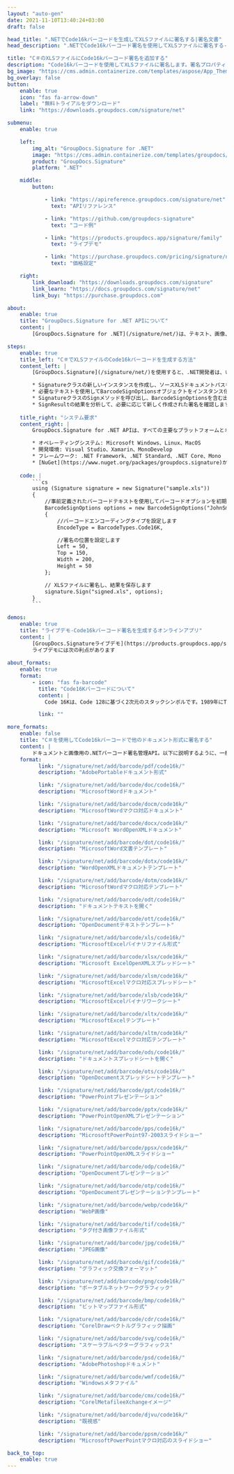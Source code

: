 ```yaml
---
layout: "auto-gen"
date: 2021-11-10T13:40:24+03:00
draft: false

head_title: ".NETでCode16kバーコードを生成してXLSファイルに署名する|署名文書"
head_description: ".NETでCode16kバーコード署名を使用してXLSファイルに署名する-人気のあるビジネスドキュメントや画像ファイル形式にバーコードを追加します."

title: "C＃のXLSファイルにCode16kバーコード署名を追加する"
description: "Code16kバーコードを使用してXLSファイルに署名します。署名プロパティを操作し、ニーズに合ったドキュメント内で高度な署名オプションを設定します."
bg_image: "https://cms.admin.containerize.com/templates/aspose/App_Themes/V3/images/bg/header1.png"
bg_overlay: false
button:
    enable: true
    icon: "fas fa-arrow-down"
    label: "無料トライアルをダウンロード"
    link: "https://downloads.groupdocs.com/signature/net"

submenu:
    enable: true

    left:
        img_alt: "GroupDocs.Signature for .NET"
        image: "https://cms.admin.containerize.com/templates/groupdocs/images/product-logos/90x90-noborder/groupdocs-signature-net.png"
        product: "GroupDocs.Signature"
        platform: ".NET"

    middle:
        button:

            - link: "https://apireference.groupdocs.com/signature/net"
              text: "APIリファレンス"

            - link: "https://github.com/groupdocs-signature"
              text: "コード例"

            - link: "https://products.groupdocs.app/signature/family"
              text: "ライブデモ"

            - link: "https://purchase.groupdocs.com/pricing/signature/net"
              text: "価格設定"

    right:
        link_download: "https://downloads.groupdocs.com/signature"
        link_learn: "https://docs.groupdocs.com/signature/net"
        link_buy: "https://purchase.groupdocs.com"

about:
    enable: true
    title: "GroupDocs.Signature for .NET APIについて"
    content: |
        [GroupDocs.Signature for .NET](/signature/net/)は、テキスト、画像、バーコード、スタンプ、フォームフィールド、QRコード、メタデータなどのさまざまな署名タイプを使用してデジタルドキュメントに電子署名するネイティブ.NETAPIです。ユーザーは、PDF、Microsoft Word、Excelワークシート、PowerPointプレゼンテーション、Adobe Photoshop、メタファイル、および画像ファイル形式内のデジタル署名を追加、編集、検証、削除、および検索でき、必要に応じて署名プロパティをカスタマイズするための追加サポートがあります。

steps:
    enable: true
    title_left: "C＃でXLSファイルのCode16kバーコードを生成する方法"
    content_left: |
        [GroupDocs.Signature](/signature/net/)を使用すると、.NET開発者は、いくつかの簡単な手順を実行することで、アプリケーション内のXLSファイルにCode16kバーコードを簡単に追加できます。

        * Signatureクラスの新しいインスタンスを作成し、ソースXLSドキュメントパスをコンストラクターパラメーターとして渡します。
        * 必要なテキストを使用してBarcodeSignOptionsオブジェクトをインスタンス化し、EncodeTypeプロパティをCode16Kに設定します。
        * SignatureクラスのSignメソッドを呼び出し、BarcodeSignOptionsを含む出力XLSファイル名を渡します。
        * SignResultの結果を分析して、必要に応じて新しく作成された署名を確認します。
        
    title_right: "システム要求"
    content_right: |
        GroupDocs.Signature for .NET APIは、すべての主要なプラットフォームとオペレーティングシステムでサポートされています。以下のコードを実行する前に、システムに次の前提条件がインストールされていることを確認してください。

        * オペレーティングシステム: Microsoft Windows、Linux、MacOS
        * 開発環境: Visual Studio、Xamarin、MonoDevelop
        * フレームワーク: .NET Framework、.NET Standard、.NET Core、Mono
        * [NuGet](https://www.nuget.org/packages/groupdocs.signature)からGroupDocs.Signaturefor.NETの最新バージョンをダウンロードします
        
    code: |
        ```cs
        using (Signature signature = new Signature("sample.xls"))
        {
            //事前定義されたバーコードテキストを使用してバーコードオプションを初期化します
            BarcodeSignOptions options = new BarcodeSignOptions("JohnSmith")
            {
                //バーコードエンコーディングタイプを設定します
                EncodeType = BarcodeTypes.Code16K,

                //署名の位置を設定します
                Left = 50,
                Top = 150,
                Width = 200,
                Height = 50
            };

            // XLSファイルに署名し、結果を保存します 
            signature.Sign("signed.xls", options);
        }
        ```
        
demos:
    enable: true
    title: "ライブデモ-Code16kバーコード署名を生成するオンラインアプリ"
    content: |
        [GroupDocs.Signatureライブデモ](https://products.groupdocs.app/signature/family)サイトにアクセスして、Code16kバーコードをXLSファイルに今すぐ追加してください。  
        ライブデモには次の利点があります
        
about_formats:
    enable: true
    format:
        - icon: "fas fa-barcode"
          title: "Code16Kバーコードについて"
          content: |
            Code 16Kは、Code 128に基づく2次元のスタックシンボルです。1989年にTedWilliamsによって開発され、主にヘルスケア業界で使用されてきました。

          link: ""

more_formats:
    enable: false
    title: "C＃を使用してCode16kバーコードで他のドキュメント形式に署名する"
    content: |
        ドキュメントと画像用の.NETバーコード署名管理API。以下に説明するように、一般的なファイル形式のいくつかにバーコード署名を追加します。
    format: 
          link: "/signature/net/add/barcode/pdf/code16k/"
          description: "AdobePortableドキュメント形式"

          link: "/signature/net/add/barcode/doc/code16k/"
          description: "MicrosoftWordドキュメント"

          link: "/signature/net/add/barcode/docm/code16k/"
          description: "MicrosoftWordマクロ対応ドキュメント"

          link: "/signature/net/add/barcode/docx/code16k/"
          description: "Microsoft WordOpenXMLドキュメント"

          link: "/signature/net/add/barcode/dot/code16k/"
          description: "MicrosoftWord文書テンプレート"

          link: "/signature/net/add/barcode/dotx/code16k/"
          description: "WordOpenXMLドキュメントテンプレート"

          link: "/signature/net/add/barcode/dotm/code16k/"
          description: "MicrosoftWordマクロ対応テンプレート"       

          link: "/signature/net/add/barcode/odt/code16k/"
          description: "ドキュメントテキストを開く"

          link: "/signature/net/add/barcode/ott/code16k/"
          description: "OpenDocumentテキストテンプレート"

          link: "/signature/net/add/barcode/xls/code16k/"
          description: "MicrosoftExcelバイナリファイル形式"

          link: "/signature/net/add/barcode/xlsx/code16k/"
          description: "Microsoft ExcelOpenXMLスプレッドシート"

          link: "/signature/net/add/barcode/xlsm/code16k/"
          description: "MicrosoftExcelマクロ対応スプレッドシート"

          link: "/signature/net/add/barcode/xlsb/code16k/"
          description: "MicrosoftExcelバイナリワークシート"

          link: "/signature/net/add/barcode/xltx/code16k/"
          description: "MicrosoftExcelテンプレート"

          link: "/signature/net/add/barcode/xltm/code16k/"
          description: "MicrosoftExcelマクロ対応テンプレート"

          link: "/signature/net/add/barcode/ods/code16k/"
          description: "ドキュメントスプレッドシートを開く"

          link: "/signature/net/add/barcode/ots/code16k/"
          description: "OpenDocumentスプレッドシートテンプレート"

          link: "/signature/net/add/barcode/ppt/code16k/"
          description: "PowerPointプレゼンテーション"

          link: "/signature/net/add/barcode/pptx/code16k/"
          description: "PowerPointOpenXMLプレゼンテーション"

          link: "/signature/net/add/barcode/pps/code16k/"
          description: "MicrosoftPowerPoint97-2003スライドショー"

          link: "/signature/net/add/barcode/ppsx/code16k/"
          description: "PowerPointOpenXMLスライドショー"                              

          link: "/signature/net/add/barcode/odp/code16k/"
          description: "OpenDocumentプレゼンテーション"

          link: "/signature/net/add/barcode/otp/code16k/"
          description: "OpenDocumentプレゼンテーションテンプレート"

          link: "/signature/net/add/barcode/webp/code16k/"
          description: "WebP画像"

          link: "/signature/net/add/barcode/tif/code16k/"
          description: "タグ付き画像ファイル形式"

          link: "/signature/net/add/barcode/jpg/code16k/"
          description: "JPEG画像"

          link: "/signature/net/add/barcode/gif/code16k/"
          description: "グラフィック交換フォーマット"

          link: "/signature/net/add/barcode/png/code16k/"
          description: "ポータブルネットワークグラフィック"

          link: "/signature/net/add/barcode/bmp/code16k/"
          description: "ビットマップファイル形式"

          link: "/signature/net/add/barcode/cdr/code16k/"
          description: "CorelDrawベクトルグラフィック描画"

          link: "/signature/net/add/barcode/svg/code16k/"
          description: "スケーラブルベクターグラフィックス"

          link: "/signature/net/add/barcode/psd/code16k/"
          description: "AdobePhotoshopドキュメント"

          link: "/signature/net/add/barcode/wmf/code16k/"
          description: "Windowsメタファイル"        

          link: "/signature/net/add/barcode/cmx/code16k/"
          description: "CorelMetafileeXchangeイメージ"

          link: "/signature/net/add/barcode/djvu/code16k/"
          description: "既視感"

          link: "/signature/net/add/barcode/ppsm/code16k/"
          description: "MicrosoftPowerPointマクロ対応のスライドショー"

back_to_top:
    enable: true
---
```

